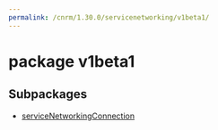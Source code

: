 ```yaml
---
permalink: /cnrm/1.30.0/servicenetworking/v1beta1/
---
```


# package v1beta1



## Subpackages

* [serviceNetworkingConnection](servicenetworking-v1beta1-serviceNetworkingConnection.md)
